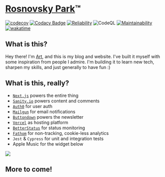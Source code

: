 # [Rosnovsky Park](https://rosnovsky.us)™

[![codecov](https://codecov.io/gh/rosnovsky/rosnovsky.us/branch/main/graph/badge.svg?token=IP95N2HP5P)](https://codecov.io/gh/rosnovsky/rosnovsky.us) [![Codacy Badge](https://app.codacy.com/project/badge/Grade/27695f94f54f433eb62db799fc6532a1)](https://www.codacy.com/gh/rosnovsky/rosnovsky.us/dashboard?utm_source=github.com&amp;utm_medium=referral&amp;utm_content=rosnovsky/rosnovsky.us&amp;utm_campaign=Badge_Grade) [![Reliability](https://sonarcloud.io/api/project_badges/measure?project=rosnovsky_rosnovsky.us&metric=reliability_rating)](https://sonarcloud.io/dashboard?id=rosnovsky_rosnovsky.us) ![CodeQL](https://github.com/rosnovsky/rosnovsky.us/workflows/CodeQL/badge.svg) [![Maintainability](https://api.codeclimate.com/v1/badges/d9d1c20cfaf6f2759dc5/maintainability)](https://codeclimate.com/github/rosnovsky/rosnovsky.us/maintainability) [![wakatime](https://wakatime.com/badge/user/cf21e19f-d389-41d8-9423-5b2890e4831b/project/cf8bfc6a-ad96-454f-8bfb-adbcc47b9e54.svg)](https://wakatime.com/badge/user/cf21e19f-d389-41d8-9423-5b2890e4831b/project/cf8bfc6a-ad96-454f-8bfb-adbcc47b9e54)


## What is this?

Hey there! I'm [Art](https://github.com/rosnovsky), and this is my blog and website. I've built it myself with some inspiration from people I admire. I'm building it to learn new tech, sharpen my skills, and just generally to have fun :)

## What is this, really?

- [`Next.js`](https://nextjs.org) powers the entire thing
- [`Sanity.io`](https://sanity.io) powers content and comments
- [`Auth0`](https://auth0.com) for user auth
- [`Mailgun`](https://mailgun.com) for email notifications
- [`Buttondown`](https://buttondown.email) powers the newsletter
- [`Vercel`](https://vercel.com) as hosting platform
- [`BetterStatus`](https://status.rosnovsky.us) for status monitoring
- [`Fathom`](https://usefathom.com/ref/NB77IT) for non-tracking, cookie-less analytics
- `Jest` & `Cypress` for unit and integration tests
- Apple Music for the widget below

![](https://camo.githubusercontent.com/6ca8ae07154ef2be4fdc57b8ae383d762747fe527f1c236e233e85db61174066/68747470733a2f2f63757272656e742d6d757369632e76657263656c2e6170702f6c6173742d706c61796564)

## More to come!

